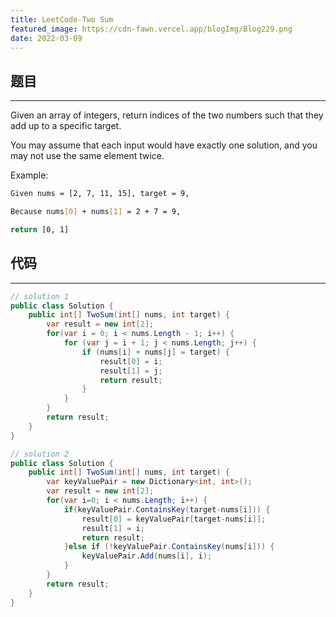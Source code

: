 ```yaml
---
title: LeetCode-Two Sum
featured_image: https://cdn-fawn.vercel.app/blogImg/Blog229.png
date: 2022-03-09
---
```


## 题目
***  
Given an array of integers, return indices of the two numbers such that they add up to a specific target.

You may assume that each input would have exactly one solution, and you may not use the same element twice.

Example: 
``` sh
Given nums = [2, 7, 11, 15], target = 9,

Because nums[0] + nums[1] = 2 + 7 = 9,

return [0, 1]
```

## 代码
***  
``` csharp
// solution 1
public class Solution {
    public int[] TwoSum(int[] nums, int target) {
        var result = new int[2];
        for(var i = 0; i < nums.Length - 1; i++) {
            for (var j = i + 1; j < nums.Length; j++) {
                if (nums[i] + nums[j] = target) {
                    result[0] = i;
                    result[1] = j;
                    return result;
                }
            }
        }
        return result;
    }
}

// solution 2
public class Solution {
    public int[] TwoSum(int[] nums, int target) {
        var keyValuePair = new Dictionary<int, int>();
        var result = new int[2];
        for(var i=0; i < nums.Length; i++) {
            if(keyValuePair.ContainsKey(target-nums[i])) {
                result[0] = keyValuePair[target-nums[i]];
                result[1] = i;
                return result;
            }else if (!keyValuePair.ContainsKey(nums[i])) {
                keyValuePair.Add(nums[i], i);
            }
        }
        return result;
    }
}
```